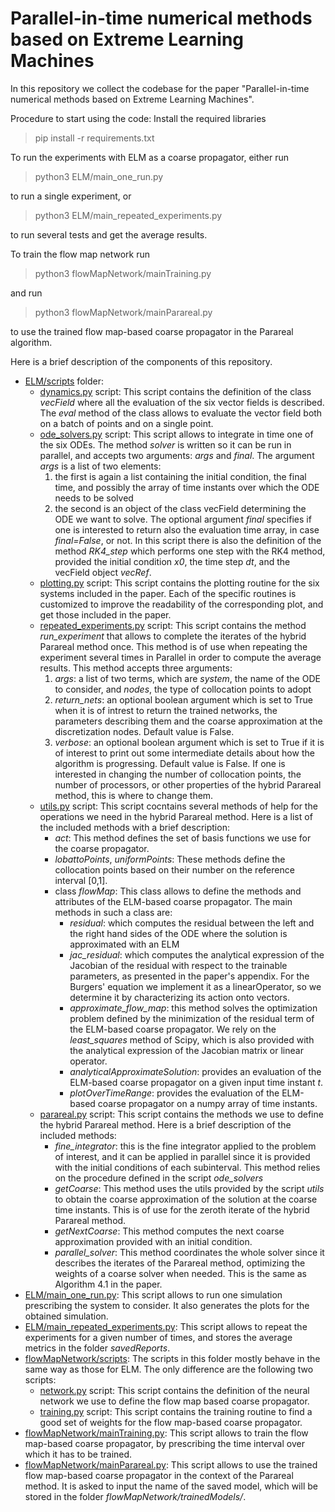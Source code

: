 # Parallel-in-time numerical methods based on Extreme Learning Machines

In this repository we collect the codebase for the paper "Parallel-in-time numerical methods based on Extreme Learning Machines".

Procedure to start using the code:
Install the required libraries
> pip install -r requirements.txt

To run the experiments with ELM as a coarse propagator, either run
> python3 ELM/main_one_run.py

to run a single experiment, or
> python3 ELM/main_repeated_experiments.py

to run several tests and get the average results.

To train the flow map network run
> python3 flowMapNetwork/mainTraining.py

and run
> python3 flowMapNetwork/mainParareal.py

to use the trained flow map-based coarse propagator in the Parareal algorithm.

Here is a brief description of the components of this repository.

- [ELM/scripts](https://github.com/davidemurari/learnTimeSteppingSchemes/tree/main/ELM/scripts) folder: 
  - [dynamics.py](https://github.com/davidemurari/learnTimeSteppingSchemes/blob/main/ELM/scripts/dynamics.py) script: This script contains the definition of the class *vecField* where all the evaluation of the six vector fields is described. The *eval* method of the class allows to evaluate the vector field both on a batch of points and on a single point.
  - [ode_solvers.py](https://github.com/davidemurari/learnTimeSteppingSchemes/blob/main/ELM/scripts/ode_solvers.py) script: This script allows to integrate in time one of the six ODEs. The method *solver* is written so it can be run in parallel, and accepts two arguments: *args* and *final*. The argument *args* is a list of two elements:
    1. the first is again a list containing the initial condition, the final time, and possibly the array of time instants over which the ODE needs to be solved
    2. the second is an object of the class vecField determining the ODE we want to solve.
  The optional argument *final* specifies if one is interested to return also the evaluation time array, in case *final=False*, or not. In this script there is also the definition of the method *RK4_step* which performs one step with the RK4 method, provided the initial condition *x0*, the time step *dt*, and the vecField object *vecRef*.
  - [plotting.py](https://github.com/davidemurari/learnTimeSteppingSchemes/blob/main/ELM/scripts/plotting.py) script: This script contains the plotting routine for the six systems included in the paper. Each of the specific routines is customized to improve the readability of the corresponding plot, and get those included in the paper.
  - [repeated_experiments.py](https://github.com/davidemurari/learnTimeSteppingSchemes/blob/main/ELM/scripts/repeated_experiments.py) script: This script contains the method *run_experiment* that allows to complete the iterates of the hybrid Parareal method once. This method is of use when repeating the experiment several times in Parallel in order to compute the average results. This method accepts three arguments:
    1. *args*: a list of two terms, which are *system*, the name of the ODE to consider, and *nodes*, the type of collocation points to adopt
    2. *return_nets*: an optional boolean argument which is set to True when it is of intrest to return the trained networks, the parameters describing them and the coarse approximation at the discretization nodes. Default value is False.
    3. *verbose*: an optional boolean argument which is set to True if it is of interest to print out some intermediate details about how the algorithm is progressing. Default value is False.
  If one is interested in changing the number of collocation points, the number of processors, or other properties of the hybrid Parareal method, this is where to change them.
  - [utils.py](https://github.com/davidemurari/learnTimeSteppingSchemes/blob/main/ELM/scripts/utils.py) script: This script cocntains several methods of help for the operations we need in the hybrid Parareal method. Here is a list of the included methods with a brief description:
    - *act*: This method defines the set of basis functions we use for the coarse propagator. 
    - *lobattoPoints*, *uniformPoints*: These methods define the collocation points based on their number on the reference interval [0,1].
    - class *flowMap*: This class allows to define the methods and attributes of the ELM-based coarse propagator. The main methods in such a class are:
      - *residual*: which computes the residual between the left and the right hand sides of the ODE where the solution is approximated with an ELM
      - *jac_residual*: which computes the analytical expression of the Jacobian of the residual with respect to the trainable parameters, as presented in the paper's appendix. For the Burgers' equation we implement it as a linearOperator, so we determine it by characterizing its action onto vectors.
      - *approximate_flow_map*: this method solves the optimization problem defined by the minimization of the residual term of the ELM-based coarse propagator. We rely on the *least_squares* method of Scipy, which is also provided with the analytical expression of the Jacobian matrix or linear operator.
      - *analyticalApproximateSolution*: provides an evaluation of the ELM-based coarse propagator on a given input time instant $t$.
      - *plotOverTimeRange*: provides the evaluation of the ELM-based coarse propagator on a numpy array of time instants.
  - [parareal.py](https://github.com/davidemurari/learnTimeSteppingSchemes/blob/main/ELM/scripts/parareal.py) script: This script contains the methods we use to define the hybrid Parareal method. Here is a brief description of the included methods:
    - *fine_integrator*: this is the fine integrator applied to the problem of interest, and it can be applied in parallel since it is provided with the initial conditions of each subinterval. This method relies on the procedure defined in the script *ode_solvers*
    - *getCoarse*: This method uses the utils provided by the script *utils* to obtain the coarse approximation of the solution at the coarse time instants. This is of use for the zeroth iterate of the hybrid Parareal method.
    - *getNextCoarse*: This method computes the next coarse approximation provided with an initial condition.
    - *parallel_solver*: This method coordinates the whole solver since it describes the iterates of the Parareal method, optimizing the weights of a coarse solver when needed. This is the same as Algorithm 4.1 in the paper.
- [ELM/main_one_run.py](https://github.com/davidemurari/learnTimeSteppingSchemes/blob/main/ELM/main_one_run.py): This script allows to run one simulation prescribing the system to consider. It also generates the plots for the obtained simulation.
- [ELM/main_repeated_experiments.py](https://github.com/davidemurari/learnTimeSteppingSchemes/blob/main/ELM/main_repeated_experiments.py): This script allows to repeat the experiments for a given number of times, and stores the average metrics in the folder *savedReports*.
- [flowMapNetwork/scripts](https://github.com/davidemurari/learnTimeSteppingSchemes/tree/main/flowMapNetwork/scripts): The scripts in this folder mostly behave in the same way as those for ELM. The only difference are the following two scripts:
  - [network.py](https://github.com/davidemurari/learnTimeSteppingSchemes/blob/main/flowMapNetwork/scripts/network.py) script: This script contains the definition of the neural network we use to define the flow map based coarse propagator.
  - [training.py](https://github.com/davidemurari/learnTimeSteppingSchemes/blob/main/flowMapNetwork/scripts/training.py) script: This script contains the training routine to find a good set of weights for the flow map-based coarse propagator. 
- [flowMapNetwork/mainTraining.py](https://github.com/davidemurari/learnTimeSteppingSchemes/blob/main/flowMapNetwork/mainTraining.py): This script allows to train the flow map-based coarse propagator, by prescribing the time interval over which it has to be trained.
- [flowMapNetwork/mainParareal.py](https://github.com/davidemurari/learnTimeSteppingSchemes/blob/main/flowMapNetwork/mainParareal.py): This script allows to use the trained flow map-based coarse propagator in the context of the Parareal method. It is asked to input the name of the saved model, which will be stored in the folder *flowMapNetwork/trainedModels/*.